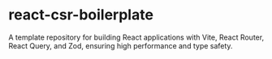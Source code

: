 # react-csr-boilerplate
A template repository for building React applications with Vite, React Router, React Query, and Zod, ensuring high performance and type safety.
